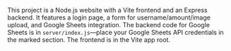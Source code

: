 <!-- Use this file to provide workspace-specific custom instructions to Copilot. For more details, visit https://code.visualstudio.com/docs/copilot/copilot-customization#_use-a-githubcopilotinstructionsmd-file -->

This project is a Node.js website with a Vite frontend and an Express backend. It features a login page, a form for username/amount/image upload, and Google Sheets integration. The backend code for Google Sheets is in `server/index.js`—place your Google Sheets API credentials in the marked section. The frontend is in the Vite app root.
